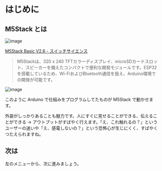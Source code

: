# はじめに

## M5Stack とは

![image](https://cdn.shopify.com/s/files/1/0514/0719/2262/products/e1b4dc23-509b-4f0a-b16f-6b7d7693c9d8_ea758a84-31ed-4708-b509-c06fe207063f_1204x1204.png?v=1666172824)

[M5Stack Basic V2.6 \- スイッチサイエンス](https://www.switch-science.com/products/7362)

> M5Stackは、320 x 240 TFTカラーディスプレイ、microSDカードスロット、スピーカーを備えたコンパクトで便利な開発モジュールです。ESP32を搭載しているため、Wi-FiおよびBluetooth通信を扱え、Arduino環境での開発が可能です。

![image](https://i.gyazo.com/92bf2c5928e5bc3c733656c36a385ad0.png)

このように Arduino で仕組みをプログラムしてたものが M5Stack で動かせます。

外装がしっかりあることも魅力です。人にすぐに見せることができる、伝えることができる → アウトプットがすばやく行えます。「え、これ触れるの？」というユーザーの迷いや「え、感電しないの？」という恐怖心が生じにくく、すばやくつたえられますね。

## 次は

左のメニューから、次に進みましょう。